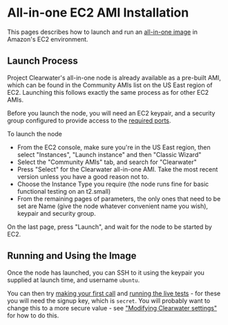 # All-in-one EC2 AMI Installation

This pages describes how to launch and run an [all-in-one image](All_in_one_Images.md) in Amazon's EC2 environment.

## Launch Process

Project Clearwater's all-in-one node is already available as a pre-built AMI, which can be found in the Community AMIs list on the US East region of EC2.  Launching this follows exactly the same process as for other EC2 AMIs.

Before you launch the node, you will need an EC2 keypair, and a security group configured to provide access to the [required ports](Clearwater_IP_Port_Usage.md).

To launch the node

*  From the EC2 console, make sure you're in the US East region, then select "Instances", "Launch instance" and then "Classic Wizard"
*  Select the "Community AMIs" tab, and search for "Clearwater"
*  Press "Select" for the Clearwater all-in-one AMI. Take the most recent version unless you have a good reason not to.
*  Choose the Instance Type you require (the node runs fine for basic functional testing on an t2.small)
*  From the remaining pages of parameters, the only ones that need to be set are Name (give the node whatever convenient name you wish), keypair and security group. 

On the last page, press "Launch", and wait for the node to be started by EC2.

## Running and Using the Image

Once the node has launched, you can SSH to it using the keypair you supplied at launch time, and username `ubuntu`.

You can then try [making your first call](Making_your_first_call.md) and [running the live tests](Running_the_live_tests.md) - for these you will need the signup key, which is `secret`.  You will probably want to change this to a more secure value - see ["Modifying Clearwater settings"](Modifying_Clearwater_settings.md) for how to do this.
